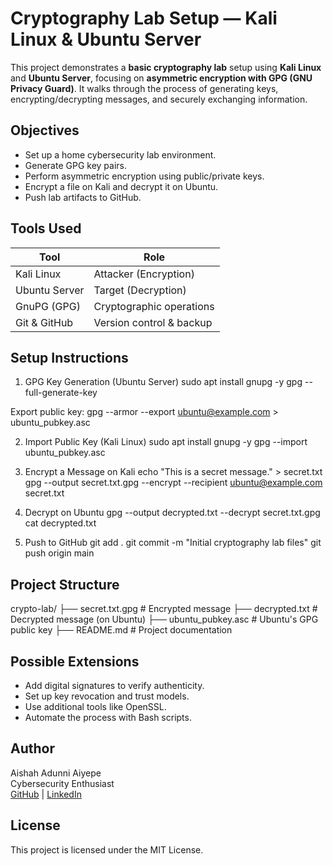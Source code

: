 # Cryptography Lab Setup — Kali Linux & Ubuntu Server
This project demonstrates a **basic cryptography lab** setup using **Kali Linux** and **Ubuntu Server**, focusing on **asymmetric encryption with GPG (GNU Privacy Guard)**. It walks through the process of generating keys, encrypting/decrypting messages, and securely exchanging information.

## Objectives
- Set up a home cybersecurity lab environment.
- Generate GPG key pairs.
- Perform asymmetric encryption using public/private keys.
- Encrypt a file on Kali and decrypt it on Ubuntu.
- Push lab artifacts to GitHub.

## Tools Used
| Tool           | Role                      |
|----------------|---------------------------|
| Kali Linux     | Attacker (Encryption)     |
| Ubuntu Server  | Target (Decryption)       |
| GnuPG (GPG)    | Cryptographic operations  |
| Git & GitHub   | Version control & backup  |

## Setup Instructions
1. GPG Key Generation (Ubuntu Server)
sudo apt install gnupg -y
gpg --full-generate-key

Export public key:
gpg --armor --export ubuntu@example.com > ubuntu_pubkey.asc

2. Import Public Key (Kali Linux)
sudo apt install gnupg -y
gpg --import ubuntu_pubkey.asc

3. Encrypt a Message on Kali
echo "This is a secret message." > secret.txt
gpg --output secret.txt.gpg --encrypt --recipient ubuntu@example.com secret.txt

4. Decrypt on Ubuntu
gpg --output decrypted.txt --decrypt secret.txt.gpg
cat decrypted.txt

5. Push to GitHub
git add .
git commit -m "Initial cryptography lab files"
git push origin main

## Project Structure
crypto-lab/
├── secret.txt.gpg          # Encrypted message
├── decrypted.txt           # Decrypted message (on Ubuntu)
├── ubuntu_pubkey.asc       # Ubuntu's GPG public key
├── README.md               # Project documentation

## Possible Extensions

- Add digital signatures to verify authenticity.
- Set up key revocation and trust models.
- Use additional tools like OpenSSL.
- Automate the process with Bash scripts.

## Author
Aishah Adunni Aiyepe  
Cybersecurity Enthusiast  
[GitHub](https://github.com/Aishah205) | [LinkedIn](https://linkedin.com/in/aiyepeayishat)

## License
This project is licensed under the MIT License.
